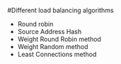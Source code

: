 #Different load balancing algorithms

- Round robin
- Source Address Hash
- Weight Round Robin method
- Weight Random method
- Least Connections method